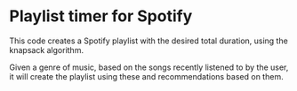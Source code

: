 # Playlist timer for Spotify

This code creates a Spotify playlist with the desired total duration, using the knapsack algorithm.

Given a genre of music, based on the songs recently listened to by the user, it will create the playlist using these and recommendations based on them.
